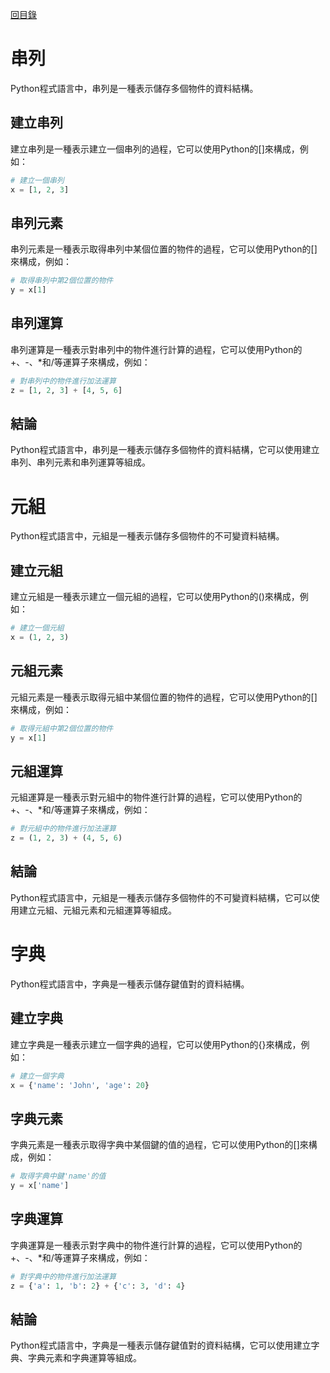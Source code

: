 [回目錄](#)

# 串列
Python程式語言中，串列是一種表示儲存多個物件的資料結構。

## 建立串列
建立串列是一種表示建立一個串列的過程，它可以使用Python的[]來構成，例如：

```python
# 建立一個串列
x = [1, 2, 3]
```

## 串列元素
串列元素是一種表示取得串列中某個位置的物件的過程，它可以使用Python的[]來構成，例如：

```python
# 取得串列中第2個位置的物件
y = x[1]
```

## 串列運算
串列運算是一種表示對串列中的物件進行計算的過程，它可以使用Python的+、-、*和/等運算子來構成，例如：

```python
# 對串列中的物件進行加法運算
z = [1, 2, 3] + [4, 5, 6]
```

## 結論
Python程式語言中，串列是一種表示儲存多個物件的資料結構，它可以使用建立串列、串列元素和串列運算等組成。

# 元組
Python程式語言中，元組是一種表示儲存多個物件的不可變資料結構。

## 建立元組
建立元組是一種表示建立一個元組的過程，它可以使用Python的()來構成，例如：

```python
# 建立一個元組
x = (1, 2, 3)
```

## 元組元素
元組元素是一種表示取得元組中某個位置的物件的過程，它可以使用Python的[]來構成，例如：

```python
# 取得元組中第2個位置的物件
y = x[1]
```

## 元組運算
元組運算是一種表示對元組中的物件進行計算的過程，它可以使用Python的+、-、*和/等運算子來構成，例如：

```python
# 對元組中的物件進行加法運算
z = (1, 2, 3) + (4, 5, 6)
```

## 結論
Python程式語言中，元組是一種表示儲存多個物件的不可變資料結構，它可以使用建立元組、元組元素和元組運算等組成。


# 字典
Python程式語言中，字典是一種表示儲存鍵值對的資料結構。

## 建立字典
建立字典是一種表示建立一個字典的過程，它可以使用Python的{}來構成，例如：

```python
# 建立一個字典
x = {'name': 'John', 'age': 20}
```

## 字典元素
字典元素是一種表示取得字典中某個鍵的值的過程，它可以使用Python的[]來構成，例如：

```python
# 取得字典中鍵'name'的值
y = x['name']
```

## 字典運算
字典運算是一種表示對字典中的物件進行計算的過程，它可以使用Python的+、-、*和/等運算子來構成，例如：

```python
# 對字典中的物件進行加法運算
z = {'a': 1, 'b': 2} + {'c': 3, 'd': 4}
```

## 結論
Python程式語言中，字典是一種表示儲存鍵值對的資料結構，它可以使用建立字典、字典元素和字典運算等組成。
